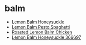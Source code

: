 # balm

 * [Lemon Balm Honeysuckle](../../index/l/lemon-balm-honeysuckle-366697.json)
 * [Lemon Balm Pesto Spaghetti](../../index/l/lemon-balm-pesto-spaghetti.json)
 * [Roasted Lemon Balm Chicken](../../index/r/roasted-lemon-balm-chicken.json)
 * [Lemon Balm Honeysuckle 366697](../../index/l/lemon-balm-honeysuckle-366697.json)
